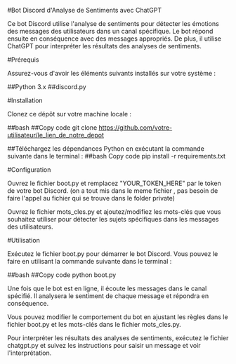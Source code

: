 #Bot Discord d'Analyse de Sentiments avec ChatGPT

Ce bot Discord utilise l'analyse de sentiments pour détecter les émotions des messages des utilisateurs dans un canal spécifique. Le bot répond ensuite en conséquence avec des messages appropriés. De plus, il utilise ChatGPT pour interpréter les résultats des analyses de sentiments.

#Prérequis

Assurez-vous d'avoir les éléments suivants installés sur votre système :

##Python 3.x
##discord.py


#Installation

Clonez ce dépôt sur votre machine locale :

##bash
##Copy code
git clone https://github.com/votre-utilisateur/le_lien_de_notre_depot

##Téléchargez les dépendances Python en exécutant la commande suivante dans le terminal :
##bash
Copy code
pip install -r requirements.txt


#Configuration

Ouvrez le fichier boot.py et remplacez "YOUR_TOKEN_HERE" par le token de votre bot Discord. (on a tout mis dans le meme fichier , pas besoin de faire l'appel au fichier qui se trouve dans le folder private)

Ouvrez le fichier mots_cles.py et ajoutez/modifiez les mots-clés que vous souhaitez utiliser pour détecter les sujets spécifiques dans les messages des utilisateurs.

#Utilisation

Exécutez le fichier boot.py pour démarrer le bot Discord. Vous pouvez le faire en utilisant la commande suivante dans le terminal :

##bash
##Copy code
python boot.py

Une fois que le bot est en ligne, il écoute les messages dans le canal spécifié. Il analysera le sentiment de chaque message et répondra en conséquence.

Vous pouvez modifier le comportement du bot en ajustant les règles dans le fichier boot.py et les mots-clés dans le fichier mots_cles.py.

Pour interpréter les résultats des analyses de sentiments, exécutez le fichier chatgpt.py et suivez les instructions pour saisir un message et voir l'interprétation.
